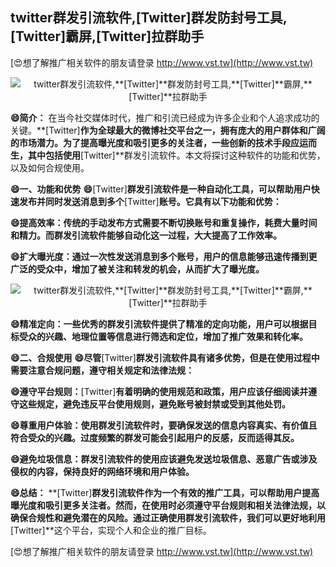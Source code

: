## **twitter群发引流软件,**[Twitter]**群发防封号工具,**[Twitter]**霸屏,**[Twitter]**拉群助手**

[😍想了解推广相关软件的朋友请登录 http://www.vst.tw](http://www.vst.tw)

 <center><img src="https://vst.tw/MP4/tuiguang/png/6.png" alt="twitter群发引流软件,**[Twitter]**群发防封号工具,**[Twitter]**霸屏,**[Twitter]**拉群助手"></center>

**😄简介：**
在当今社交媒体时代，推广和引流已经成为许多企业和个人追求成功的关键。**[Twitter]**作为全球最大的微博社交平台之一，拥有庞大的用户群体和广阔的市场潜力。为了提高曝光度和吸引更多的关注者，一些创新的技术手段应运而生，其中包括使用**[Twitter]**群发引流软件。本文将探讨这种软件的功能和优势，以及如何合规使用。

**😄一、功能和优势**
**😄**[Twitter]**群发引流软件是一种自动化工具，可以帮助用户快速发布并同时发送消息到多个**[Twitter]**账号。它具有以下功能和优势：**

**😄提高效率：传统的手动发布方式需要不断切换账号和重复操作，耗费大量时间和精力。而群发引流软件能够自动化这一过程，大大提高了工作效率。**

**😄扩大曝光度：通过一次性发送消息到多个账号，用户的信息能够迅速传播到更广泛的受众中，增加了被关注和转发的机会，从而扩大了曝光度。**

 <center><img src="https://vst.tw/MP4/tuiguang/png/3.png" alt="twitter群发引流软件,**[Twitter]**群发防封号工具,**[Twitter]**霸屏,**[Twitter]**拉群助手"></center>

**😄精准定向：一些优秀的群发引流软件提供了精准的定向功能，用户可以根据目标受众的兴趣、地理位置等信息进行筛选和定位，增加了推广效果和转化率。**

**😄二、合规使用**
**😄尽管**[Twitter]**群发引流软件具有诸多优势，但是在使用过程中需要注意合规问题，遵守相关规定和法律法规：**

**😄遵守平台规则：**[Twitter]**有着明确的使用规范和政策，用户应该仔细阅读并遵守这些规定，避免违反平台使用规则，避免账号被封禁或受到其他处罚。**

**😄尊重用户体验：使用群发引流软件时，要确保发送的信息内容真实、有价值且符合受众的兴趣。过度频繁的群发可能会引起用户的反感，反而适得其反。**

**😄避免垃圾信息：群发引流软件的使用应该避免发送垃圾信息、恶意广告或涉及侵权的内容，保持良好的网络环境和用户体验。**

**😄总结：**
**[Twitter]**群发引流软件作为一个有效的推广工具，可以帮助用户提高曝光度和吸引更多关注者。然而，在使用时必须遵守平台规则和相关法律法规，以确保合规性和避免潜在的风险。通过正确使用群发引流软件，我们可以更好地利用**[Twitter]**这个平台，实现个人和企业的推广目标。

[😍想了解推广相关软件的朋友请登录 http://www.vst.tw](http://www.vst.tw)



